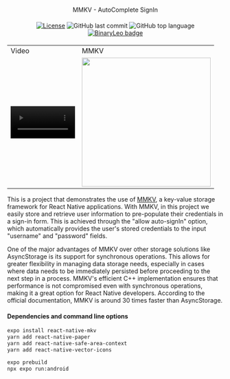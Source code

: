 <div align="center" style="margin: 20px; text-align: center">

MMKV - AutoComplete SignIn

</div>

<div align="center" style="margin: 20px; text-align: center">



[![License](https://img.shields.io/badge/license-MIT-blue?style=flat-square)](https://github.com/BinaryLeo/react_native_mmkv_app/blob/main/LICENSE)
![GitHub last commit](https://img.shields.io/github/last-commit/BinaryLeo/react_native_mmkv_app?style=flat-square)
![GitHub top language](https://img.shields.io/github/languages/top/BinaryLeo/react_native_mmkv_app?style=flat-square)
[![BinaryLeo badge](https://img.shields.io/badge/A%20project%20by%20BinaryLeo-2A2D34?style=flat-square&logo=Font-Awesome)](https://github.com/BinaryLeo)



</div>

<table>
  <tr>
    <td>Video</td>
    <td>MMKV</td>
  
  </tr>
  <tr>
   <td><video src='https://user-images.githubusercontent.com/72607039/234836245-aa10b186-de08-4165-a270-4576cd93cdc2.mp4' width=150/></td>
    <td><img src="https://user-images.githubusercontent.com/72607039/234836140-c3805903-72cb-4797-bec0-c181ed998c21.png" width=300></td>
   
  </tr>
</table>







This is a project that demonstrates the use of [MMKV](https://github.com/mrousavy/react-native-mmkv), a key-value storage framework for React Native applications. With MMKV, in this project we easily store and retrieve user information to  pre-populate their credentials in a sign-in form. This is achieved through the "allow auto-signIn" option, which automatically provides the user's stored credentials to the input  "username" and "password" fields.

One of the major advantages of MMKV over other storage solutions like AsyncStorage is its support for synchronous operations. This allows for greater flexibility in managing data storage needs, especially in cases where data needs to be immediately persisted before proceeding to the next step in a process. MMKV's efficient C++ implementation ensures that performance is not compromised even with synchronous operations, making it a great option for React Native developers. According to the official documentation, MMKV is around 30 times faster than AsyncStorage.
#### Dependencies and command line options

```bash
expo install react-native-mkv
yarn add react-native-paper
yarn add react-native-safe-area-context
yarn add react-native-vector-icons
```

```bash
expo prebuild
npx expo run:android
```
